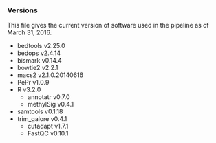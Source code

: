 ### Versions

This file gives the current version of software used in the pipeline as of March 31, 2016.

* bedtools v2.25.0
* bedops v2.4.14
* bismark v0.14.4
* bowtie2 v2.2.1
* macs2 v2.1.0.20140616
* PePr v1.0.9
* R v3.2.0
	* annotatr v0.7.0
	* methylSig v0.4.1
* samtools v0.1.18
* trim_galore v0.4.1
	* cutadapt v1.7.1
	* FastQC v0.10.1
